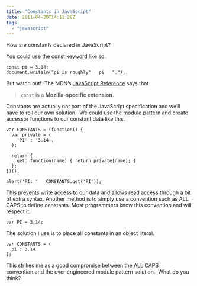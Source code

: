 ```yaml
---
title: "Constants in JavaScript" 
date: 2011-04-20T14:11:28Z
tags:
  - "javascript"
---
```


How are constants declared in JavaScript?

<!--more-->

You could use the const keyword like so.

    const pi = 3.14;
    document.writeln("pi is roughly"   pi   ".");

But watch out!  The MDN’s [JavaScript Reference][1] says that

 [1]: https://developer.mozilla.org/en/JavaScript/Reference/Statements/const

> `const` is a **Mozilla-specific extension**.

Constants are actually not part of the JavaScript specification and we’ll have to roll our own solution.  We could use the [module  pattern][2] and create accessor functions to our constant data like this.

 [2]: http://www.yuiblog.com/blog/2007/06/12/module-pattern/

    var CONSTANTS = (function() {
      var private = {
        'PI' : '3.14',
      };
    
      return {
        get: function(name) { return private[name]; }
      };
    })();
    
    alert('PI: '   CONSTANTS.get('PI'));

This prevents write access to our data and allows read access through a bit of extra syntax.  Another method is to simply use a convention such as ALL CAPS to define constants. Most programmers know this convention and will respect it.

    var PI = 3.14;

The solution I use is to place all constants in an object literal.

    var CONSTANTS = {
      pi : 3.14
    };

This strikes me as a good compromise between the ALL CAPS convention and the over engineered module pattern solution.  What do you think?
